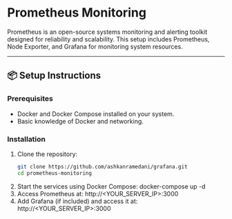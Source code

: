 # Prometheus Monitoring

Prometheus is an open-source systems monitoring and alerting toolkit designed for reliability and scalability. This setup includes Prometheus, Node Exporter, and Grafana for monitoring system resources.

---

## 📦 Setup Instructions

### Prerequisites
- Docker and Docker Compose installed on your system.
- Basic knowledge of Docker and networking.

### Installation
1. Clone the repository:
   ```bash
   git clone https://github.com/ashkanramedani/grafana.git
   cd prometheus-monitoring

2. Start the services using Docker Compose:
   docker-compose up -d
3. Access Prometheus at:
   http://<YOUR_SERVER_IP>:3000
4. Add Grafana (if included) and access it at:
   http://<YOUR_SERVER_IP>:3000
